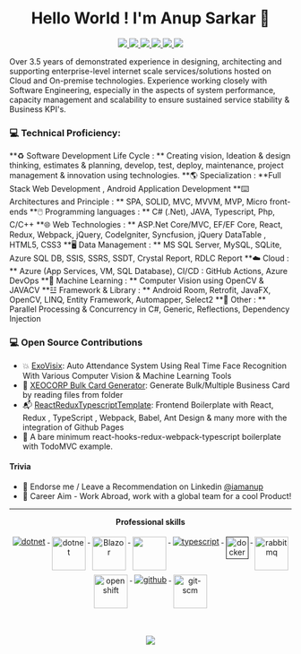 <h1 align="center">Hello World !  I'm Anup Sarkar 👋</h1>

<p align="center"> 
 <a href="https://www.facebook.com/mr.anupsarkar/" alt="Anup's twitter">
   <img src="https://img.shields.io/badge/-@mr.anupsarkar-%231DA1F2?style=flat-square&logo=facebook&logoColor=ffffff" />
 </a>
 <a href="https://github.com/MeAnupSarkar" alt="Anup's github">
   <img src="https://img.shields.io/badge/-@MeAnupSarkar-%23181717?style=flat-square&logo=github" />
 </a>
 <a href="https://www.linkedin.com/in/iamanup" alt="Anup's linkedin">
   <img src="https://img.shields.io/badge/-iamanup-blue?style=flat-square&logo=Linkedin&logoColor=white&link=https://www.linkedin.com/in/iamanup" />
 </a>
 <a href="https://www.youtube.com/c/CodeWithAnup" alt="mukesh's blog">
    <img src="https://img.shields.io/badge/-CodeWithAnup-9cf?style=flat-square&logo=youtube&logoColor=red&link=https://www.linkedin.com/in/iamanup" />
 </a>

  <a href="http://xeocorp.com/" alt="mukesh's blog">
   <img src="https://img.shields.io/badge/Xeocorp.com-blueviolet?style=flat-square" />
 </a>
 <a>
   <img src="https://komarev.com/ghpvc/?username=MeAnupSarkar&color=ff69b4&style=flat-square" />
 </a>
</p>

Over 3.5 years of demonstrated experience in designing, architecting and supporting enterprise-level internet scale services/solutions hosted on Cloud and On-premise technologies. Experience working closely with Software Engineering, especially in the aspects of system performance, capacity management and scalability to ensure sustained service stability & Business KPI's.

### 💻 Technical Proficiency:

**♻️ Software Development Life Cycle : ** Creating vision, Ideation & design thinking, estimates & planning, develop, test, deploy, maintenance, project management & innovation using technologies.
**🌎 Specialization : **Full Stack Web Development , Android Application Development
**⌨️ Architectures and Principle : ** SPA, SOLID, MVC, MVVM, MVP, Micro front-ends
**🖱️ Programming languages : ** C# (.Net), JAVA, Typescript, Php, C/C++
**🌐 Web Technologies : ** ASP.Net Core/MVC, EF/EF Core, React, Redux, Webpack, jQuery, CodeIgniter, Syncfusion, jQuery DataTable , HTML5, CSS3
**🖥️ Data Management : ** MS SQL Server, MySQL, SQLite, Azure SQL DB, SSIS, SSRS, SSDT, Crystal Report, RDLC Report
**☁️ Cloud : ** Azure (App Services, VM, SQL Database), CI/CD : GitHub Actions, Azure DevOps 
**🤖 Machine Learning : ** Computer Vision using OpenCV & JAVACV
**☳ Framework & Library : ** Android Room, Retrofit, JavaFX, OpenCV, LINQ, Entity Framework, Automapper, Select2
**💾 Other : ** Parallel Processing & Concurrency in C#, Generic, Reflections, Dependency Injection

### 💻 Open Source Contributions

- 💥 [ExoVisix](https://github.com/MeAnupSarkar/ExoVisix): Auto Attendance System Using Real Time Face Recognition With Various Computer Vision & Machine Learning Tools
- 🛒 [XEOCORP Bulk Card Generator](https://github.com/MeAnupSarkar/Xeocorp-Card-Generator-JavaFX): Generate Bulk/Multiple Business Card by reading files from folder
- 📬 [ReactReduxTypescriptTemplate](https://github.com/MeAnupSarkar/ReactReduxTsTemplate): Frontend Boilerplate with React, Redux , TypeScript , Webpack, Babel, Ant Design & many more with the integration of Github Pages
- 🥇 A bare minimum react-hooks-redux-webpack-typescript boilerplate with TodoMVC example.

#### Trivia

- 🦸 Endorse me / Leave a Recommendation on Linkedin [@iamanup](https://www.linkedin.com/in/iamanup/)
- 🦸 Career Aim - Work Abroad, work with a global team for a cool Product!

---

<p align="center"> 
 <strong>
  Professional skills
  </strong>
</p>

<p align="center">
  <a href="https://dotnet.microsoft.com/">
    <img src="https://www.vectorlogo.zone/logos/dotnet/dotnet-ar21.svg" alt="dotnet" style="vertical-align:top; margin:4px;">
  </a>
  <a href="https://dotnet.microsoft.com/">
    <img src="https://upload.wikimedia.org/wikipedia/commons/e/ee/.NET_Core_Logo.svg" height="60px" alt="dotnet" style="vertical-align:top; margin:4px;">
  </a>
  <a href="https://dotnet.microsoft.com/apps/aspnet/web-apps/blazor">
    <img src="https://blog.wildix.com/wp-content/uploads/2020/06/react-logo.jpg" alt="Blazor" height="60px" style="vertical-align:top; margin:4px;height">
  </a>
   <a href="#">
    <img src="https://www.oracle.com/a/tech/img/cb88-java-logo-001.jpg" height="60px" style="vertical-align:top; margin:4px">
  </a>
  <a href="">
    <img src="https://www.vectorlogo.zone/logos/typescriptlang/typescriptlang-ar21.svg" alt="typescript" style="vertical-align:top; margin:4px;">
  </a>  
  <a href="">
    <img src="https://upload.wikimedia.org/wikipedia/commons/thumb/3/31/Android_robot_head.svg/1200px-Android_robot_head.svg.png" alt="docker" style="vertical-align:top; margin:4px;height:40px">
  </a>
   <a href="#">
    <img src="https://redux.js.org/img/redux-logo-landscape.png" alt="rabbitmq" style="vertical-align:top; margin:4px;height:60px">
  </a>
  <a href="#">
    <img src="https://cdn.holistics.io/landing/databases/sqlserver.png" alt="openshift" style="vertical-align:top; margin:4px;height:60px">
  </a>
  <a href="https://www.github.com">
    <img src="https://www.vectorlogo.zone/logos/github/github-ar21.svg" alt="github" style="vertical-align:top; margin:4px">
  </a>
  <a href="#">
    <img src="https://etzglobal.com/wp-content/uploads/2019/09/Azure-logo.png" alt="git-scm" style="vertical-align:top; margin:4px;height:60px">
  </a>
</p>
<br/>

<p align="center">
  <a href="#" alt="Anup's github stats"><img src="https://github-readme-stats.vercel.app/api?username=MeAnupSarkar" /></a>
</p>
